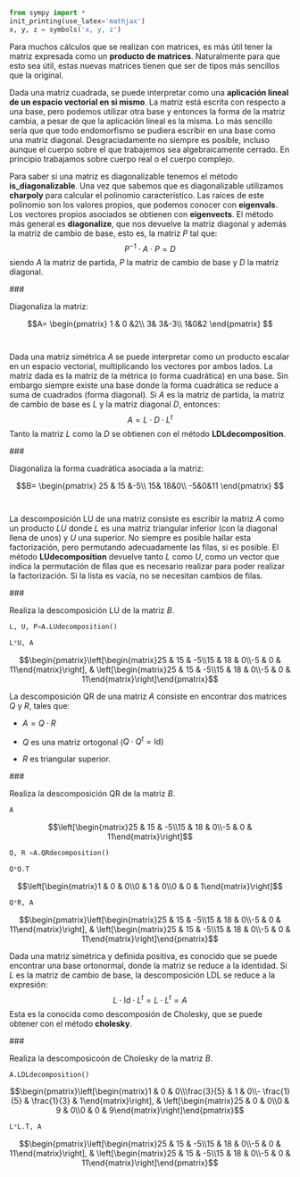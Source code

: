 ```python
from sympy import *
init_printing(use_latex='mathjax')
x, y, z = symbols('x, y, z')
```

Para muchos cálculos que se realizan con matrices, es más útil tener la matriz expresada como un **producto de matrices**. Naturalmente para que esto sea útil, estas nuevas matrices tienen que ser de tipos más sencillos que la original.

Dada una matriz cuadrada, se puede interpretar como una **aplicación lineal de un espacio vectorial en si mismo**. La matriz está escrita con respecto a una base, pero podemos utilizar otra base y entonces la forma de la matriz cambia, a pesar de que la aplicación lineal es la misma. Lo más sencillo sería que que todo endomorfismo se pudiera escribir en una base como una matriz diagonal. Desgraciadamente no siempre es posible, incluso aunque el cuerpo sobre el que trabajemos sea algebraicamente cerrado. En principio trabajamos sobre cuerpo real o el cuerpo complejo.

Para saber si una matriz es diagonalizable tenemos el método **is_diagonalizable**. Una vez que sabemos que es diagonalizable utilizamos **charpoly** para calcular el polinomio característico. Las raíces de este polinomio son los valores propios, que podemos conocer con **eigenvals**. Los vectores propios asociados se obtienen con **eigenvects**. El método más general es **diagonalize**, que nos devuelve la matriz diagonal y además la matriz de cambio de base, esto es, la matriz $P$ tal que:
$$
P^{-1}\cdot A \cdot P = D
$$
siendo $A$ la matriz de partida, $P$ la matriz de cambio de base y $D$ la matriz diagonal.

###<div class="alert alert-warning">Diagonaliza la matriz:</div>

$$A=
\begin{pmatrix}
1 & 0 &2\\
3& 3&-3\\
1&0&2
\end{pmatrix}
$$


```python

```


```python

```

Dada una matriz simétrica $A$ se puede interpretar como un producto escalar en un espacio vectorial, multiplicando los vectores por ambos lados. La matriz dada es la matriz de la métrica (o forma cuadrática) en  una base. Sin embargo siempre existe una base donde la forma cuadrática se reduce a suma de cuadrados (forma diagonal). Si $A$ es la matriz de partida, la matriz de cambio de base es $L$ y la matriz diagonal $D$, entonces:
$$
A= L\cdot D\cdot L^t
$$
Tanto la matriz $L$ como la $D$ se obtienen con el método **LDLdecomposition**.

###<div class="alert alert-warning">Diagonaliza la forma cuadrática asociada a la matriz:</div>

$$B=
\begin{pmatrix}
25 & 15 &-5\\
15& 18&0\\
-5&0&11
\end{pmatrix}
$$



```python

```


```python

```

La descomposición LU de una matriz consiste es escribir la matriz $A$ como un producto $LU$ donde $L$ es una matriz triangular inferior (con la diagonal llena de unos) y $U$ una superior. No siempre es posible hallar esta factorización, pero permutando adecuadamente las filas, si es posible. El método **LUdecomposition** devuelve tanto $L$ como $U$, como un vector que indica la permutación de filas que es necesario realizar para poder realizar la factorización. Si la lista es vacía, no se necesitan cambios de filas.

###<div class="alert alert-warning">Realiza la descomposición LU de la matriz $B$.</div>


```python
L, U, P=A.LUdecomposition()
```


```python
L*U, A
```




$$\begin{pmatrix}\left[\begin{matrix}25 & 15 & -5\\15 & 18 & 0\\-5 & 0 & 11\end{matrix}\right], & \left[\begin{matrix}25 & 15 & -5\\15 & 18 & 0\\-5 & 0 & 11\end{matrix}\right]\end{pmatrix}$$



La descomposición QR de una matriz $A$ consiste en encontrar dos matrices $Q$ y $R$, tales que:


* $A=Q\cdot R$ 


* $Q$ es una matriz ortogonal ($Q\cdot Q^t=\mathrm{Id})$


* $R$ es triangular superior.


###<div class="alert alert-warning">Realiza la descomposición QR de la matriz $B$.</div>


```python
A
```




$$\left[\begin{matrix}25 & 15 & -5\\15 & 18 & 0\\-5 & 0 & 11\end{matrix}\right]$$




```python
Q, R =A.QRdecomposition()
```


```python
Q*Q.T
```




$$\left[\begin{matrix}1 & 0 & 0\\0 & 1 & 0\\0 & 0 & 1\end{matrix}\right]$$




```python
Q*R, A
```




$$\begin{pmatrix}\left[\begin{matrix}25 & 15 & -5\\15 & 18 & 0\\-5 & 0 & 11\end{matrix}\right], & \left[\begin{matrix}25 & 15 & -5\\15 & 18 & 0\\-5 & 0 & 11\end{matrix}\right]\end{pmatrix}$$



Dada una matriz simétrica y definida positiva, es conocido que se puede encontrar una base ortonormal, donde la matriz se reduce a la identidad. Si $L$ es la matriz de cambio de base, la descomposición LDL se  reduce a la expresión:
$$
L\cdot \mathrm{Id}\cdot  L^t= L\cdot L^t=A
$$
Esta es la conocida como descomposión de Cholesky, que se puede obtener con el método **cholesky**.

###<div class="alert alert-warning">Realiza la descomposicoón de Cholesky de la matriz $B$.</div>


```python
A.LDLdecomposition()
```




$$\begin{pmatrix}\left[\begin{matrix}1 & 0 & 0\\\frac{3}{5} & 1 & 0\\- \frac{1}{5} & \frac{1}{3} & 1\end{matrix}\right], & \left[\begin{matrix}25 & 0 & 0\\0 & 9 & 0\\0 & 0 & 9\end{matrix}\right]\end{pmatrix}$$




```python
L*L.T, A
```




$$\begin{pmatrix}\left[\begin{matrix}25 & 15 & -5\\15 & 18 & 0\\-5 & 0 & 11\end{matrix}\right], & \left[\begin{matrix}25 & 15 & -5\\15 & 18 & 0\\-5 & 0 & 11\end{matrix}\right]\end{pmatrix}$$




```python

```
